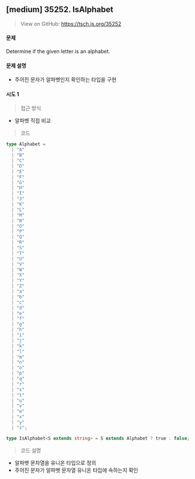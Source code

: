 ## [medium] 35252. IsAlphabet

> View on GitHub: https://tsch.js.org/35252

#### 문제

Determine if the given letter is an alphabet.

#### 문제 설명

- 주어진 문자가 알파벳인지 확인하는 타입을 구현

#### 시도 1

> 접근 방식

- 알파벳 직접 비교

> 코드

```ts
type Alphabet =
  | "A"
  | "B"
  | "C"
  | "D"
  | "E"
  | "F"
  | "G"
  | "H"
  | "I"
  | "J"
  | "K"
  | "L"
  | "M"
  | "N"
  | "O"
  | "P"
  | "Q"
  | "R"
  | "S"
  | "T"
  | "U"
  | "V"
  | "W"
  | "X"
  | "Y"
  | "Z"
  | "a"
  | "b"
  | "c"
  | "d"
  | "e"
  | "f"
  | "g"
  | "h"
  | "i"
  | "j"
  | "k"
  | "l"
  | "m"
  | "n"
  | "o"
  | "p"
  | "q"
  | "r"
  | "s"
  | "t"
  | "u"
  | "v"
  | "w"
  | "x"
  | "y"
  | "z";

type IsAlphabet<S extends string> = S extends Alphabet ? true : false;
```

> 코드 설명

- 알파벳 문자열을 유니온 타입으로 정의
- 주어진 문자가 알파벳 문자열 유니온 타입에 속하는지 확인

